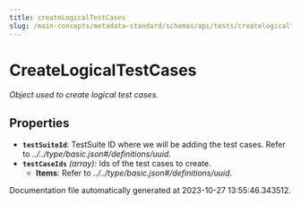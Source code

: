 ```yaml
---
title: createLogicalTestCases
slug: /main-concepts/metadata-standard/schemas/api/tests/createlogicaltestcases
---
```


# CreateLogicalTestCases

*Object used to create logical test cases.*

## Properties

- **`testSuiteId`**: TestSuite ID where we will be adding the test cases. Refer to *../../type/basic.json#/definitions/uuid*.
- **`testCaseIds`** *(array)*: Ids of the test cases to create.
  - **Items**: Refer to *../../type/basic.json#/definitions/uuid*.


Documentation file automatically generated at 2023-10-27 13:55:46.343512.
